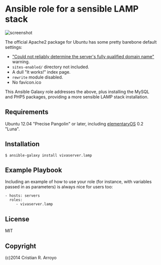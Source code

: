 # Ansible role for a sensible LAMP stack

![screenshot](https://raw.github.com/vivaserver/ansible-lamp/master/screenshot.png)

The official Apache2 package for Ubuntu has some pretty barebone default settings:

- ["Could not reliably determine the server's fully qualified domain name"][bug] warning.
- `sites-enabled/` directory not included.
- A dull "It works!" index page.
- `rewrite` module disabled.
- No favicon.ico

This Ansible Galaxy role addresses the above, plus installing the MySQL and PHP5 packages, providing a more sensible LAMP stack installation.

## Requirements

Ubuntu 12.04 "Precise Pangolin" or later, including [elementaryOS][eos] 0.2 "Luna".

## Installation

    $ ansible-galaxy install vivaserver.lamp 

## Example Playbook

Including an example of how to use your role (for instance, with variables passed in as parameters) is always nice for users too:

    - hosts: servers
      roles:
         - vivaserver.lamp

## License

MIT

## Copyright

(c)2014 Cristian R. Arroyo

[bug]: http://askubuntu.com/questions/256013/could-not-reliably-determine-the-servers-fully-qualified-domain-name
[eos]: http://elementaryos.org
